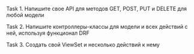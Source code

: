 Task 1. Напишите свое API для методов GET, POST, PUT и DELETE для любой модели

Task 2. Напишите контроллеры-классы для модели и всех действий с ней, используя функционал DRF

Task 3. Создать свой ViewSet и несколько действий к нему
